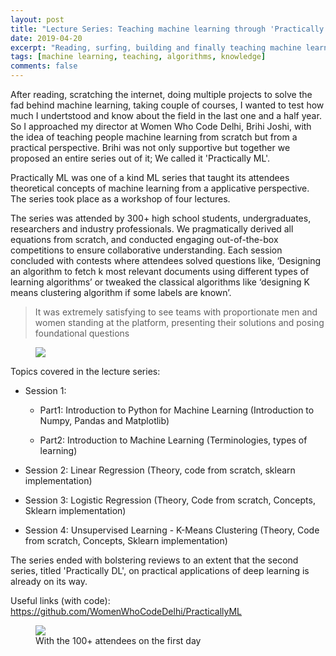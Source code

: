 ```yaml
---
layout: post
title: "Lecture Series: Teaching machine learning through 'Practically ML'"
date: 2019-04-20
excerpt: "Reading, surfing, building and finally teaching machine learning algorithms from a practical perspective and sharing the experiences with high school, undergraduates, researchers and industry specialists. Brief from the 5 lecture series organised with Women Who Code Delhi"
tags: [machine learning, teaching, algorithms, knowledge]
comments: false
---
```


After reading, scratching the internet, doing multiple projects to solve the fad behind machine learning, taking couple of courses, I wanted to test how much I undertstood and know about the field in the last one and a half year. So I approached my director at Women Who Code Delhi, Brihi Joshi, with the idea of teaching people machine learning from scratch but from a practical perspective. Brihi was not only supportive but together we proposed an entire series out of it; We called it 'Practically ML'.

Practically ML was one of a kind ML series that taught its attendees theoretical concepts of machine learning from a applicative perspective. The series took place as a workshop of four lectures. 

The series was attended by 300+ high school students, undergraduates, researchers and industry professionals. We pragmatically derived all equations from scratch, and conducted engaging out-of-the-box competitions to ensure collaborative understanding. ​Each session concluded with contests where attendees solved questions like, ‘Designing an algorithm to fetch k most relevant documents using different types of learning algorithms’ or tweaked the classical algorithms like ‘designing K means clustering algorithm if some labels are known’. ​

> It was extremely satisfying to see teams with proportionate men and women standing at the platform, presenting their solutions and posing foundational questions​

<figure>
	<a href="/images/Practically ML/teaching.png"><img src="/images/Practically ML/teaching.png"></a>
</figure>

Topics covered in the lecture series:

- Session 1:

	- Part1: Introduction to Python for Machine Learning (Introduction to Numpy, Pandas and Matplotlib)

	- Part2: Introduction to Machine Learning (Terminologies, types of learning)

- Session 2: Linear Regression (Theory, code from scratch, sklearn implementation)

- Session 3: Logistic Regression (Theory, Code from scratch, Concepts, Sklearn implementation)

- Session 4: Unsupervised Learning - K-Means Clustering (Theory, Code from scratch, Concepts, Sklearn implementation)

The ​series ended with bolstering reviews t​o an extent that the second series, titled 'Practically DL', on practical applications of deep learning is already on its way​. 

Useful links (with code): https://github.com/WomenWhoCodeDelhi/PracticallyML

<figure>
	<a href="/images/Practically ML/group_img.png"><img src="/images/Practically ML/group_img.png"></a>
	<figcaption>With the 100+ attendees on the first day</figcaption>
</figure>


